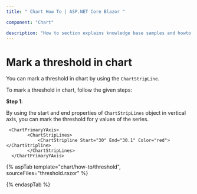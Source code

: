 ```yaml
---
title: " Chart How To | ASP.NET Core Blazor "

component: "Chart"

description: "How to section explains knowledge base samples and howto access different types properties and events of the chart."
---
```


<!-- markdownlint-disable MD036 -->

# Mark a threshold in chart

You can mark a threshold in chart by using the `ChartStripLine`.

To mark a threshold in chart, follow the given steps:

**Step 1**:

By using the start and end properties of `ChartStripLines` object in vertical axis, you can mark the threshold
for y values of the series.

```razor
 <ChartPrimaryYAxis>
        <ChartStripLines>
            <ChartStripline Start="30" End="30.1" Color="red"></ChartStripline>
        </ChartStripLines>
  </ChartPrimaryYAxis>

  ```

{% aspTab template="chart/how-to/threshold", sourceFiles="threshold.razor" %}

{% endaspTab %}
